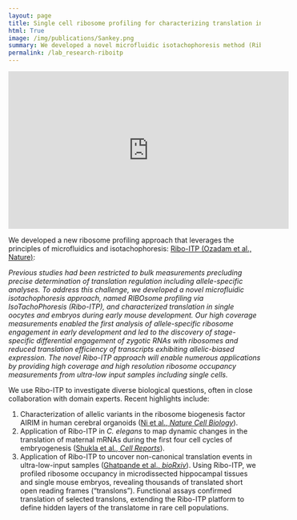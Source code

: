 ```yaml
---
layout: page
title: Single cell ribosome profiling for characterizing translation in development, cancer and immunology
html: True
image: /img/publications/Sankey.png
summary: We developed a novel microfluidic isotachophoresis method (Ribo-ITP) to measure ribosome occupancy from ultra-low input samples including single cells.
permalink: /lab_research-riboitp
---
```


<center>
  <!-- <h1> Single cell quantification of ribosome occupancy in early mouse development </h1> -->
</center>

<center>
<iframe width="560" height="315" src="https://www.youtube.com/embed/SSHRsWqrsdc?autoplay=1&mute=1&loop=1&playlist=SSHRsWqrsdc" frameborder="0" allow="autoplay; clipboard-write; encrypted-media; gyroscope; picture-in-picture" allowfullscreen></iframe>
</center>


<p>
We developed a new ribosome profiling approach that leverages the principles of microfluidics and isotachophoresis: <a href="https://www.nature.com/articles/s41586-023-06228-9">Ribo-ITP (Ozadam et al., Nature)</a>:
</p>

<p>
<i> 
Previous studies had been restricted to bulk measurements precluding precise determination of translation regulation including allele-specific analyses. To address this challenge, we developed a novel microfluidic isotachophoresis approach, named RIBOsome profiling via IsoTachoPhoresis (Ribo-ITP), and characterized translation in single oocytes and embryos during early mouse development. Our high coverage measurements enabled the first analysis of allele-specific ribosome engagement in early development and led to the discovery of stage-specific differential engagement of zygotic RNAs with ribosomes and reduced translation efficiency of transcripts exhibiting allelic-biased expression. The novel Ribo-ITP approach will enable numerous applications by providing high coverage and high resolution ribosome occupancy measurements from ultra-low input samples including single cells.
</i>
</p>

<p>
We use Ribo-ITP to investigate diverse biological questions, often in close collaboration with domain experts. Recent highlights include:
</p>

<ol>
  <li>
    Characterization of allelic variants in the ribosome biogenesis factor AIRIM in human cerebral organoids 
    (<a href="https://www.nature.com/articles/s41556-025-01708-8" target="_blank">Ni et al., <em>Nature Cell Biology</em></a>).
  </li>
  <li>
    Application of Ribo-ITP in <em>C. elegans</em> to map dynamic changes in the translation of maternal mRNAs during the first four cell cycles of embryogenesis 
    (<a href="https://pmc.ncbi.nlm.nih.gov/articles/PMC12291612/" target="_blank">Shukla et al., <em>Cell Reports</em></a>).
  </li>
  <li>
Application of Ribo-ITP to uncover non-canonical translation events in ultra-low-input samples (<a href="https://www.biorxiv.org/content/10.1101/2025.08.04.668486v1" target="_blank">Ghatpande et al., <em>bioRxiv</em></a>). Using Ribo-ITP, we profiled ribosome occupancy in microdissected hippocampal tissues and single mouse embryos, revealing thousands of translated short open reading frames (“translons”). Functional assays confirmed translation of selected translons, extending the Ribo-ITP platform to define hidden layers of the translatome in rare cell populations.

  </li>
</ol>